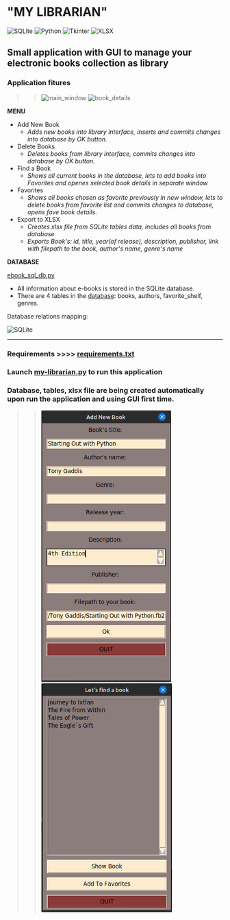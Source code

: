 # "MY LIBRARIAN"

![SQLite](https://img.shields.io/badge/sqlite-%2307405e.svg?style=for-the-badge&logo=sqlite&logoColor=white) ![Python](https://img.shields.io/badge/python-3670A0?style=for-the-badge&logo=python&logoColor=ffdd54)
![Tkinter](https://img.shields.io/badge/TKINTER-9cf/?style=for-the-badge&color=9cf&logo=python)
![XLSX](https://img.shields.io/badge/-xlsxwriter-9cf/?style=for-the-badge&color=orange&logo=python)

## Small application with GUI to manage your electronic books collection as library

### Application fitures

>>![main_window](https://github.com/ViolinaS/my-librarian/blob/b2c88bda0244cde59dcbe1418a31009831afb3e2/media/main_window.png) ![book_details](https://github.com/ViolinaS/my-librarian/blob/b2c88bda0244cde59dcbe1418a31009831afb3e2/media/book_details.png)

**MENU**

* Add New Book
  * *Adds new books into library interface, inserts and commits changes into database by OK button.*
* Delete Books
  * *Deletes books from library interface, commits changes into database by OK button.*
* Find a Book
  * *Shows all current books in the database, lets to add books into Favorites and openes selected book details in separate window*
* Favorites
  * *Shows all books chosen as favorite previously in new window, lets to delete books from favorite list and commits changes to database, opens fave book details.*
* Export to XLSX
  * *Creates xlsx file from SQLite tables data, includes all books from database*
  * *Exports Book's: id, title, year(of release), description, publisher, link with filepath to the book, author's name, genre's name*

**DATABASE**

[ebook_sql_db.py](https://github.com/ViolinaS/my-librarian/blob/main/ebook_sql_db.py)

* All information about e-books is stored in the SQLite database.
* There are 4 tables in the [database](https://github.com/ViolinaS/my-librarian/blob/main/ebook_sql_db.py): books, authors, favorite_shelf, genres.

Database relations mapping:

![SQLite](https://github.com/ViolinaS/my-librarian/blob/c816f707e097f7741aff29a723896530545e4c60/media/my-librarian.png)

***

### Requirements >>>> [requirements.txt](https://github.com/ViolinaS/my-librarian/blob/bd6a3423db9abf075a6b3273fe6209b66f0cd6cc/requirements.txt)

### Launch [my-librarian.py](https://github.com/ViolinaS/my-librarian/blob/bd6a3423db9abf075a6b3273fe6209b66f0cd6cc/my_librarian.py) to run this application

### Database, tables, xlsx file are being created automatically upon run the application and using GUI first time.

>> ![Add](https://github.com/ViolinaS/MyLibrarian/blob/main/media/add_new_book.png) ![Find](https://github.com/ViolinaS/MyLibrarian/blob/main/media/find_books.png)
